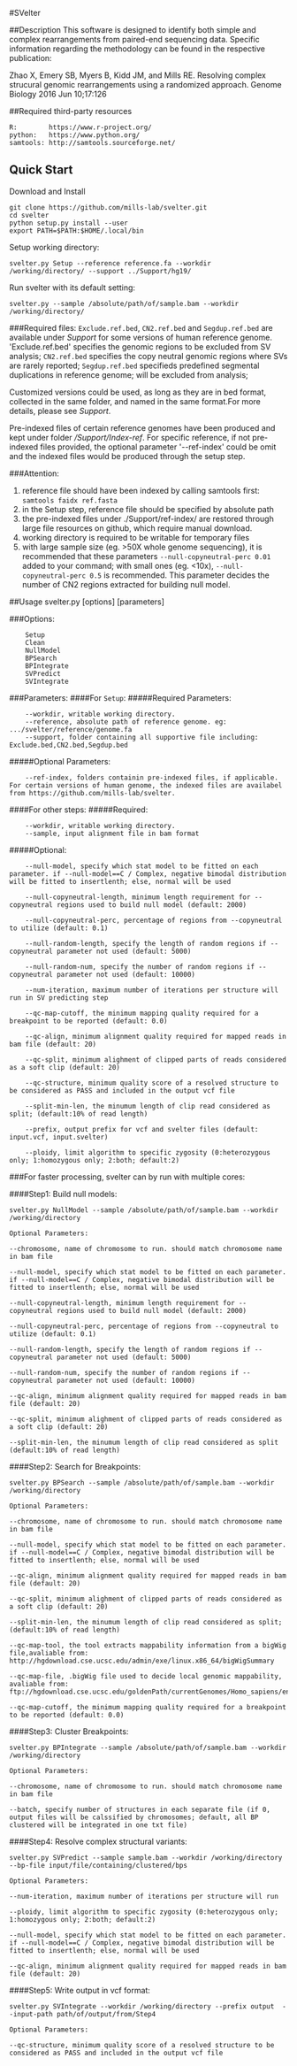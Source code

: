 #SVelter

##Description
This software is designed to identify both simple and complex rearrangements from paired-end sequencing data. Specific information regarding the methodology can be found in the respective publication: 

Zhao X, Emery SB, Myers B, Kidd JM, and Mills RE. Resolving complex strucural genomic rearrangements using a randomized approach. Genome Biology 2016 Jun 10;17:126

##Required third-party resources
```
R:        https://www.r-project.org/
python:   https://www.python.org/
samtools: http://samtools.sourceforge.net/
```

## Quick Start
Download and Install
```
git clone https://github.com/mills-lab/svelter.git
cd svelter
python setup.py install --user
export PATH=$PATH:$HOME/.local/bin
```
Setup working directory:
``` 
svelter.py Setup --reference reference.fa --workdir /working/directory/ --support ../Support/hg19/
```
Run svelter with its default setting:
```
svelter.py --sample /absolute/path/of/sample.bam --workdir /working/directory/
```

###Required files:
`Exclude.ref.bed`, `CN2.ref.bed` and `Segdup.ref.bed` are available under *Support* for some versions of human reference genome. 
'Exclude.ref.bed' specifies the genomic regions to be excluded from SV analysis;
`CN2.ref.bed` specifies the copy neutral genomic regions where SVs are rarely reported;
`Segdup.ref.bed` specifieds predefined segmental duplications in reference genome; will be excluded from analysis;

Customized versions could be used, as long as they are in bed format, collected in the same folder, and named in the same format.For more details, please see *Support*. 

Pre-indexed files of certain reference genomes have been produced and kept under folder */Support/Index-ref*. For specific reference, if not pre-indexed files provided, the optional parameter '--ref-index' could be omit and the indexed files would be produced through the setup step. 

###Attention:
1. reference file should have been indexed by calling samtools first:  `samtools faidx ref.fasta`
2. in the Setup step, reference file should be specified by absolute path
3. the pre-indexed files under ./Support/ref-index/ are restored through large file resources on github, which require manual download.
4. working directory is required to be writable for temporary files 
5. with large sample size (eg. >50X whole genome sequencing), it is recommended that these parameters `--null-copyneutral-perc 0.01` added to your command; with small ones (eg. <10x), `--null-copyneutral-perc 0.5` is recommended.   This parameter decides the number of CN2 regions extracted for building null model.


##Usage
svelter.py  [options]  [parameters]

###Options:
```
    Setup
    Clean
    NullModel
    BPSearch
    BPIntegrate
    SVPredict
    SVIntegrate
```

###Parameters:
####For `Setup`:
#####Required Parameters:
```
	--workdir, writable working directory.
	--reference, absolute path of reference genome. eg: .../svelter/reference/genome.fa
	--support, folder containing all supportive file including: Exclude.bed,CN2.bed,Segdup.bed
```
 #####Optional Parameters:
```
	--ref-index, folders containin pre-indexed files, if applicable. For certain versions of human genome, the indexed files are availabel from https://github.com/mills-lab/svelter.
```

####For other steps:
#####Required:
```
	--workdir, writable working directory.
	--sample, input alignment file in bam format
```

#####Optional:
```
	--null-model, specify which stat model to be fitted on each parameter. if --null-model==C / Complex, negative bimodal distribution will be fitted to insertlenth; else, normal will be used

	--null-copyneutral-length, minimum length requirement for --copyneutral regions used to build null model (default: 2000)

	--null-copyneutral-perc, percentage of regions from --copyneutral to utilize (default: 0.1)

	--null-random-length, specify the length of random regions if --copyneutral parameter not used (default: 5000)

	--null-random-num, specify the number of random regions if --copyneutral parameter not used (default: 10000)

	--num-iteration, maximum number of iterations per structure will run in SV predicting step

	--qc-map-cutoff, the minimum mapping quality required for a breakpoint to be reported (default: 0.0)

	--qc-align, minimum alignment quality required for mapped reads in bam file (default: 20)

	--qc-split, minimum alighment of clipped parts of reads considered as a soft clip (default: 20)

	--qc-structure, minimum quality score of a resolved structure to be considered as PASS and included in the output vcf file

	--split-min-len, the minumum length of clip read considered as split; (default:10% of read length)

	--prefix, output prefix for vcf and svelter files (default: input.vcf, input.svelter)

	--ploidy, limit algorithm to specific zygosity (0:heterozygous only; 1:homozygous only; 2:both; default:2)
```


###For faster processing, svelter can by run with multiple cores:

####Step1: Build null models:
```
svelter.py NullModel --sample /absolute/path/of/sample.bam --workdir /working/directory
```

```
Optional Parameters:

--chromosome, name of chromosome to run. should match chromosome name in bam file

--null-model, specify which stat model to be fitted on each parameter. if --null-model==C / Complex, negative bimodal distribution will be fitted to insertlenth; else, normal will be used

--null-copyneutral-length, minimum length requirement for --copyneutral regions used to build null model (default: 2000)

--null-copyneutral-perc, percentage of regions from --copyneutral to utilize (default: 0.1)

--null-random-length, specify the length of random regions if --copyneutral parameter not used (default: 5000)

--null-random-num, specify the number of random regions if --copyneutral parameter not used (default: 10000)

--qc-align, minimum alignment quality required for mapped reads in bam file (default: 20)

--qc-split, minimum alighment of clipped parts of reads considered as a soft clip (default: 20)

--split-min-len, the minumum length of clip read considered as split  (default:10% of read length)
```

####Step2: Search for Breakpoints:
```
svelter.py BPSearch --sample /absolute/path/of/sample.bam --workdir /working/directory
```

```
Optional Parameters:

--chromosome, name of chromosome to run. should match chromosome name in bam file

--null-model, specify which stat model to be fitted on each parameter. if --null-model==C / Complex, negative bimodal distribution will be fitted to insertlenth; else, normal will be used

--qc-align, minimum alignment quality required for mapped reads in bam file (default: 20)

--qc-split, minimum alighment of clipped parts of reads considered as a soft clip (default: 20)

--split-min-len, the minumum length of clip read considered as split; (default:10% of read length)

--qc-map-tool, the tool extracts mappability information from a bigWig file,avaliable from: http://hgdownload.cse.ucsc.edu/admin/exe/linux.x86_64/bigWigSummary

--qc-map-file, .bigWig file used to decide local genomic mappability, avaliable from: ftp://hgdownload.cse.ucsc.edu/goldenPath/currentGenomes/Homo_sapiens/encodeDCC/wgEncodeMapability/

--qc-map-cutoff, the minimum mapping quality required for a breakpoint to be reported (default: 0.0)
```

####Step3: Cluster Breakpoints:
```
svelter.py BPIntegrate --sample /absolute/path/of/sample.bam --workdir /working/directory
```

```
Optional Parameters:

--chromosome, name of chromosome to run. should match chromosome name in bam file

--batch, specify number of structures in each separate file (if 0, output files will be calssified by chromosomes; default, all BP clustered will be integrated in one txt file)
```

####Step4: Resolve complex structural variants:
```
svelter.py SVPredict --sample sample.bam --workdir /working/directory --bp-file input/file/containing/clustered/bps
 ```
 
 ```
Optional Parameters:

--num-iteration, maximum number of iterations per structure will run

--ploidy, limit algorithm to specific zygosity (0:heterozygous only; 1:homozygous only; 2:both; default:2)

--null-model, specify which stat model to be fitted on each parameter. if --null-model==C / Complex, negative bimodal distribution will be fitted to insertlenth; else, normal will be used

--qc-align, minimum alignment quality required for mapped reads in bam file (default: 20)
```

####Step5: Write output in vcf format:
```
svelter.py SVIntegrate --workdir /working/directory --prefix output  --input-path path/of/output/from/Step4
```

```
Optional Parameters:

--qc-structure, minimum quality score of a resolved structure to be considered as PASS and included in the output vcf file
```

